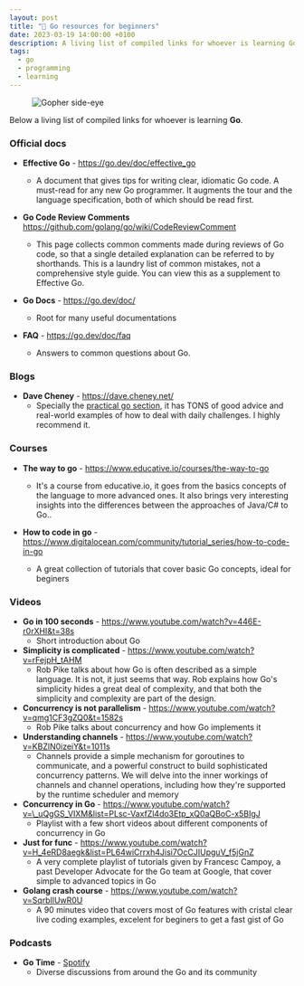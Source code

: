 ```yaml
---
layout: post
title: "🧠 Go resources for beginners"
date: 2023-03-19 14:00:00 +0100
description: A living list of compiled links for whoever is learning Go or want to keep up to date with it
tags:
  - go
  - programming
  - learning
---
```


<figure class="aligncenter">
    <img src="{{ "images/gophers.png" | absolute_url }}" alt="Gopher side-eye" />
</figure>

Below a living list of compiled links for whoever is learning **Go**.

### Official docs

- **Effective Go** - <https://go.dev/doc/effective_go>
  - A document that gives tips for writing clear, idiomatic Go code. A must-read for any new Go programmer. It augments the tour and the language specification, both of which should be read first.
- **Go Code Review Comments** <https://github.com/golang/go/wiki/CodeReviewComment>

  - This page collects common comments made during reviews of Go code, so that a single detailed explanation can be referred to by shorthands. This is a laundry list of common mistakes, not a comprehensive style guide. You can view this as a supplement to Effective Go.

  <!--more-->

- **Go Docs** - <https://go.dev/doc/>
  - Root for many useful documentations
- **FAQ** - <https://go.dev/doc/faq>
  - Answers to common questions about Go.

### Blogs

- **Dave Cheney** - <https://dave.cheney.net/>
  - Specially the [practical go section](https://dave.cheney.net/practical-go), it has TONS of good advice and real-world examples of how to deal with daily challenges. I highly recommend it.

### Courses

- **The way to go** - <https://www.educative.io/courses/the-way-to-go>

  - It's a course from educative.io, it goes from the basics concepts of the language to more advanced ones. It also brings very interesting insights into the differences between the approaches of Java/C# to Go..

- **How to code in go** - <https://www.digitalocean.com/community/tutorial_series/how-to-code-in-go>
  - A great collection of tutorials that cover basic Go concepts, ideal for beginers

### Videos

- **Go in 100 seconds** - <https://www.youtube.com/watch?v=446E-r0rXHI&t=38s>
  - Short introduction about Go
- **Simplicity is complicated** - <https://www.youtube.com/watch?v=rFejpH_tAHM>
  - Rob Pike talks about how Go is often described as a simple language. It is not, it just seems that way. Rob explains how Go's simplicity hides a great deal of complexity, and that both the simplicity and complexity are part of the design.
- **Concurrency is not parallelism** - <https://www.youtube.com/watch?v=qmg1CF3gZQ0&t=1582s>
  - Rob Pike talks about concurrency and how Go implements it
- **Understanding channels** - <https://www.youtube.com/watch?v=KBZlN0izeiY&t=1011s>
  - Channels provide a simple mechanism for goroutines to communicate, and a powerful construct to build sophisticated concurrency patterns. We will delve into the inner workings of channels and channel operations, including how they're supported by the runtime scheduler and memory
- **Concurrency in Go** - <https://www.youtube.com/watch?v=\_uQgGS_VIXM&list=PLsc-VaxfZl4do3Etp_xQ0aQBoC-x5BIgJ>
  - Playlist with a few short videos about different components of concurrency in Go
- **Just for func** - <https://www.youtube.com/watch?v=H_4eRD8aegk&list=PL64wiCrrxh4Jisi7OcCJIUpguV_f5jGnZ>
  - A very complete playlist of tutorials given by Francesc Campoy, a past Developer Advocate for the Go team at Google, that cover simple to advanced topics in Go
- **Golang crash course** - <https://www.youtube.com/watch?v=SqrbIlUwR0U>
  - A 90 minutes video that covers most of Go features with cristal clear live coding examples, excelent for beginers to get a fast gist of Go

### Podcasts

- **Go Time** - [Spotify](https://open.spotify.com/show/2cKdcxETn7jDp7uJCwqmSE)
  - Diverse discussions from around the Go and its community
